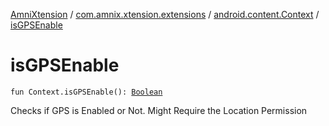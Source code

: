 [AmniXtension](../../index.md) / [com.amnix.xtension.extensions](../index.md) / [android.content.Context](index.md) / [isGPSEnable](./is-g-p-s-enable.md)

# isGPSEnable

`fun Context.isGPSEnable(): `[`Boolean`](https://kotlinlang.org/api/latest/jvm/stdlib/kotlin/-boolean/index.html)

Checks if GPS is Enabled or Not. Might Require the Location Permission


